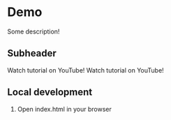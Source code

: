 # Demo

Some description!

## Subheader

Watch tutorial on YouTube!
Watch tutorial on YouTube!

## Local development

1. Open index.html in your browser
